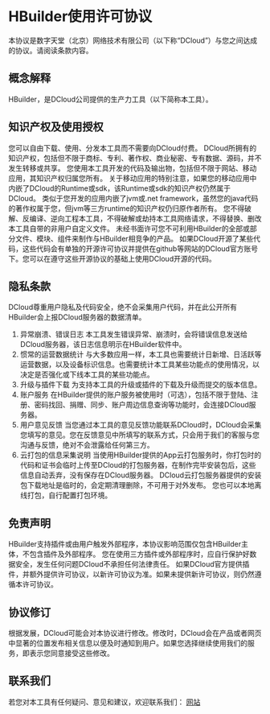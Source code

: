 # HBuilder使用许可协议
本协议是数字天堂（北京）网络技术有限公司（以下称“DCloud”）与您之间达成的协议。请阅读条款内容。

## 概念解释
HBuilder，是DCloud公司提供的生产力工具（以下简称本工具）。

## 知识产权及使用授权
您可以自由下载、使用、分发本工具而不需要向DCloud付费。
DCloud所拥有的知识产权，包括但不限于商标、专利、著作权、商业秘密、专有数据、源码，并不发生转移或共享。
您使用本工具开发的代码及输出物，包括但不限于网站、移动应用，其知识产权归属您所有。
关于移动应用的特别注意，如果您的移动应用中内嵌了DCloud的Runtime或sdk，该Runtime或sdk的知识产权仍然属于DCloud。
类似于您开发的应用内嵌了jvm或.net framework，虽然您的java代码的著作权属于您，但jvm等三方runtime的知识产权仍归原作者所有。
您不得破解、反编译、逆向工程本工具，不得破解或劫持本工具网络请求，不得替换、删改本工具自带的非用户自定义文件。
未经书面许可您不可利用HBuilder的全部或部分文件、模块、组件来制作与HBuilder相竞争的产品。
如果DCloud开源了某些代码，这些代码会有单独的开源许可协议并提供在github等网站的DCloud官方账号下。您可以在遵守这些开源协议的基础上使用DCloud开源的代码。


## 隐私条款
DCloud尊重用户隐私及代码安全，绝不会采集用户代码，并在此公开所有HBuilder会上报DCloud服务器的数据清单。
1. 异常崩溃、错误日志
本工具发生错误异常、崩溃时，会将错误信息发送给DCloud服务器，该日志信息明示在HBuilder软件中。
2. 惯常的运营数据统计
与大多数应用一样，本工具也需要统计日新增、日活跃等运营数据，以及设备标识信息。也需要统计本工具某些功能点的使用情况，以决定是否强化或下线本工具的某些功能点。
3. 升级与插件下载
为支持本工具的升级或插件的下载及升级而提交的版本信息。
4. 账户服务
在HBuilder提供的账户服务被使用时（可选），包括不限于登陆、注册、密码找回、捐赠、同步、账户周边信息查询等功能时，会连接DCloud服务器。
5. 用户意见反馈
当您通过本工具的意见反馈功能联系DCloud时，DCloud会采集您填写的意见。您在反馈意见中所填写的联系方式，只会用于我们的客服与您沟通与反馈，绝对不会泄露给任何第三方。
6. 云打包的信息采集说明
当使用HBuilder提供的App云打包服务时，你打包时的代码和证书会临时上传至DCloud的打包服务器，在制作完毕安装包后，这些信息自动丢弃，没有保存在DCloud服务器。
DCloud云打包服务器提供的安装包下载地址是临时的，会定期清理删除，不可用于对外发布。
您也可以本地离线打包，自行配置打包环境。

## 免责声明
HBuilder支持插件或由用户触发外部程序，本协议影响范围仅包含HBuilder主体，不包含插件及外部程序。
您在使用三方插件或外部程序时，应自行保护好数据安全，发生任何问题DCloud不承担任何法律责任。
如果DCloud官方提供插件，并额外提供许可协议，以新许可协议为准。如果未提供新许可协议，则仍然遵循本许可协议。

## 协议修订
根据发展，DCloud可能会对本协议进行修改。修改时，DCloud会在产品或者网页中显著的位置发布相关信息以便及时通知到用户。如果您选择继续使用我们的服务，即表示您同意接受这些修改。

## 联系我们
若您对本工具有任何疑问、意见和建议，欢迎联系我们：
[网站](https://DCloud.io)
